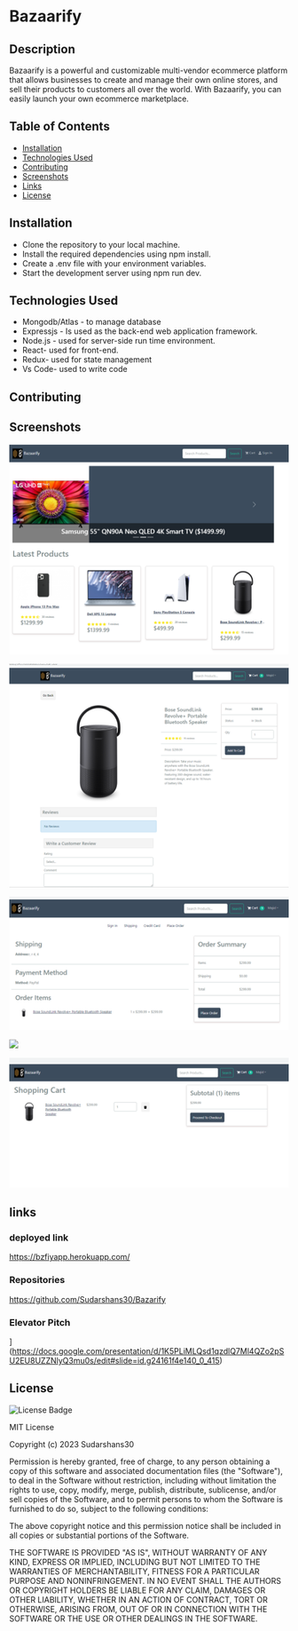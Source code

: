 # Bazaarify

## Description
Bazaarify is a powerful and customizable multi-vendor ecommerce platform that allows businesses to create and manage their own online stores, and sell their products to customers all over the world. With Bazaarify, you can easily launch your own ecommerce marketplace.


## Table of Contents

* [Installation](#installation)
* [Technologies Used](#technologies-used)
* [Contributing](#contributing)
* [Screenshots](#Screenshots) 
* [Links](#links)
* [License](#license)

 ## Installation

- Clone the repository to your local machine.
- Install the required dependencies using npm install.
- Create a .env file with your environment variables.
- Start the development server using npm run dev.
 
## Technologies Used
- Mongodb/Atlas - to manage database
- Expressjs -  Is used as the back-end web application framework.
- Node.js - used for server-side run time environment.
- React- used for front-end.
- Redux- used for state management
- Vs Code- used to write code

## Contributing





## Screenshots

<p >
    <img src="./client/src/assets/Demo-home-page.png">
</p>
<p >
    <img src="./client/src/assets/cart1.png">
</p>
<p >
    <img src="./client/src/assets/order.png">
</p>
<p >
    <img src="./client/src/assets/shipping.png">
</p>
<p >
    <img src="./client/src/assets/shopping.png">
</p>

## links
### deployed link
https://bzfiyapp.herokuapp.com/
### Repositories
https://github.com/Sudarshans30/Bazarify
### Elevator Pitch
](https://docs.google.com/presentation/d/1K5PLiMLQsd1qzdlQ7Ml4QZo2pSU2EU8UZZNlyQ3mu0s/edit#slide=id.g24161f4e140_0_415)


## License
 ![License Badge](https://img.shields.io/badge/license-MIT-green.svg)

MIT License

Copyright (c) 2023 Sudarshans30

Permission is hereby granted, free of charge, to any person obtaining a copy
of this software and associated documentation files (the "Software"), to deal
in the Software without restriction, including without limitation the rights
to use, copy, modify, merge, publish, distribute, sublicense, and/or sell
copies of the Software, and to permit persons to whom the Software is
furnished to do so, subject to the following conditions:

The above copyright notice and this permission notice shall be included in all
copies or substantial portions of the Software.

THE SOFTWARE IS PROVIDED "AS IS", WITHOUT WARRANTY OF ANY KIND, EXPRESS OR
IMPLIED, INCLUDING BUT NOT LIMITED TO THE WARRANTIES OF MERCHANTABILITY,
FITNESS FOR A PARTICULAR PURPOSE AND NONINFRINGEMENT. IN NO EVENT SHALL THE
AUTHORS OR COPYRIGHT HOLDERS BE LIABLE FOR ANY CLAIM, DAMAGES OR OTHER
LIABILITY, WHETHER IN AN ACTION OF CONTRACT, TORT OR OTHERWISE, ARISING FROM,
OUT OF OR IN CONNECTION WITH THE SOFTWARE OR THE USE OR OTHER DEALINGS IN THE
SOFTWARE.

